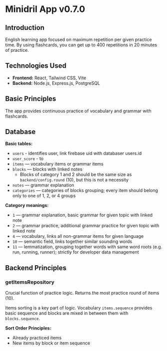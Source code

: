 # Minidril App v0.7.0

## Introduction

English learning app focused on maximum repetition per given practice time. By using flashcards, you can get up to 400 repetitions in 20 minutes of practice.

## Technologies Used

- **Frontend:** React, Tailwind CSS, Vite
- **Backend:** Node.js, Express.js, PostgreSQL

## Basic Principles

The app provides continuous practice of vocabulary and grammar with flashcards.

## Database

**Basic tables:**

- `users` - identifies user, link firebase uid with databaser users.id
- `user_score` - to
- `items` — vocabulary items or grammar items
- `blocks` — blocks with linked notes
  - Blocks of category 1 and 2 should be the same size as `backend/config.round` (10), but this is not a necessity
- `notes` — grammar explanation
- `categories` — categories of blocks grouping; every item should belong only to one of 1, 2, or 4 groups

**Category meanings:**

- `1` — grammar explanation, basic grammar for given topic with linked note
- `2` — grammar practice, additional grammar practice for given topic with linked note
- `4` — vocabulary, links all non-grammar items for given language
- `10` — semantic field, links together similar sounding words
- `11` — lemmatization, grouping together words with same word roots (e.g. run, running, runner); strictly for developer data management

## Backend Principles

### getItemsRepository

Crucial function of practice logic. Returns the most practice round of items (10).

Items sorting is a key part of logic. Vocabulary `items.sequence` provides basic sequence and blocks are mixed in between them with `blocks.sequence`.

**Sort Order Principles:**

- Already practiced items
- New items by block or item sequence
